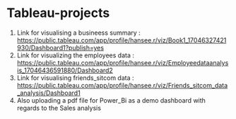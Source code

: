 # Tableau-projects
1. Link for visualising a busineess summary : https://public.tableau.com/app/profile/hansee.r/viz/Book1_17046327421930/Dashboard1?publish=yes
2. Link for visualizing the employees data : https://public.tableau.com/app/profile/hansee.r/viz/Employeedataanalysis_17046436591880/Dashboard2
3. Link for visualising friends_sitcom data : https://public.tableau.com/app/profile/hansee.r/viz/Friends_sitcom_data_analysis/Dashboard1
4. Also uploading a pdf file for Power_Bi as a demo dashboard with regards to the Sales analysis
